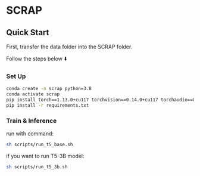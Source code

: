 # SCRAP

## Quick Start

First, transfer the data folder into the SCRAP folder.

Follow the steps below ⬇️

### Set Up

```sh
conda create -n scrap python=3.8
conda activate scrap
pip install torch==1.13.0+cu117 torchvision==0.14.0+cu117 torchaudio==0.13.0 --extra-index-url https://download.pytorch.org/whl/cu117
pip install -r requirements.txt
```

### Train & Inference

run with command:

```sh
sh scripts/run_t5_base.sh
```

if you want to run T5-3B model:

```sh
sh scripts/run_t5_3b.sh
```
